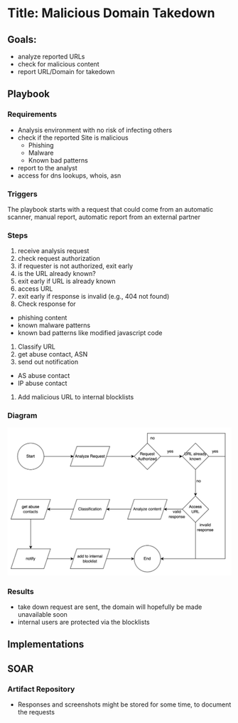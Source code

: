 # Title: Malicious Domain Takedown

## Goals:
  * analyze reported URLs
  * check for malicious content
  * report URL/Domain for takedown

## Playbook
### Requirements
   * Analysis environment with no risk of infecting others
   * check if the reported Site is malicious
     * Phishing
     * Malware
     * Known bad patterns
   * report to the analyst
   * access for dns lookups, whois, asn

### Triggers
   The playbook starts with a request that could come from an automatic scanner, manual report, automatic report from an external partner

### Steps

1. receive analysis request
1. check request authorization
  1. if requester is not authorized, exit early
1. is the URL already known?
  1. exit early if URL is already known
1. access URL
  1. exit early if response is invalid (e.g., 404 not found)
1. Check response for
  * phishing content
  * known malware patterns
  * known bad patterns like modified javascript code
1. Classify URL
1. get abuse contact, ASN
1. send out notification
  * AS abuse contact
  * IP abuse contact
1. Add malicious URL to internal blocklists

### Diagram
![Domain Takedown Diagram](./diagram.png)

### Results
  * take down request are sent, the domain will hopefully be made unavailable soon
  * internal users are protected via the blocklists

## Implementations

## SOAR

### Artifact Repository
  * Responses and screenshots might be stored for some time, to document the requests
